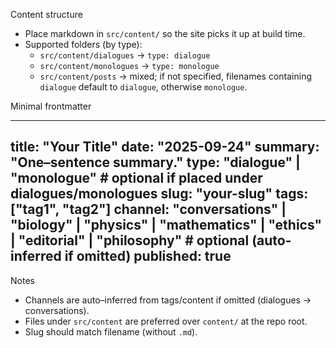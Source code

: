 Content structure

- Place markdown in `src/content/` so the site picks it up at build time.
- Supported folders (by type):
  - `src/content/dialogues` → `type: dialogue`
  - `src/content/monologues` → `type: monologue`
  - `src/content/posts` → mixed; if not specified, filenames containing `dialogue` default to `dialogue`, otherwise `monologue`.

Minimal frontmatter

---
title: "Your Title"
date: "2025-09-24"
summary: "One–sentence summary."
type: "dialogue" | "monologue"   # optional if placed under dialogues/monologues
slug: "your-slug"
tags: ["tag1", "tag2"]
channel: "conversations" | "biology" | "physics" | "mathematics" | "ethics" | "editorial" | "philosophy"  # optional (auto-inferred if omitted)
published: true
---

Notes

- Channels are auto–inferred from tags/content if omitted (dialogues → conversations).
- Files under `src/content` are preferred over `content/` at the repo root.
- Slug should match filename (without `.md`).

